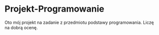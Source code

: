 # Projekt-Programowanie
 
 Oto mój projekt na zadanie z przedmiotu podstawy programowania. Liczę na dobrą ocenę.
